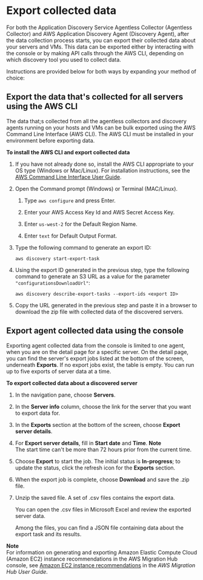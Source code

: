 # Export collected data<a name="export-data"></a>

For both the Application Discovery Service Agentless Collector \(Agentless Collector\) and AWS Application Discovery Agent \(Discovery Agent\), after the data collection process starts, you can export their collected data about your servers and VMs\. This data can be exported either by interacting with the console or by making API calls through the AWS CLI, depending on which discovery tool you used to collect data\.

Instructions are provided below for both ways by expanding your method of choice:

## Export the data that's collected for all servers using the AWS CLI<a name="export-data-api"></a>

The data that;s collected from all the agentless collectors and discovery agents running on your hosts and VMs can be bulk exported using the AWS Command Line Interface \(AWS CLI\)\. The AWS CLI must be installed in your environment before exporting data\. 

**To install the AWS CLI and export collected data**

1. If you have not already done so, install the AWS CLI appropriate to your OS type \(Windows or Mac/Linux\)\. For installation instructions, see the [AWS Command Line Interface User Guide](https://docs.aws.amazon.com/cli/latest/userguide/)\.

1. Open the Command prompt \(Windows\) or Terminal \(MAC/Linux\)\.

   1. Type `aws configure` and press Enter\.

   1. Enter your AWS Access Key Id and AWS Secret Access Key\.

   1. Enter `us-west-2` for the Default Region Name\.

   1. Enter `text` for Default Output Format\.

1. Type the following command to generate an export ID:

   ```
   aws discovery start-export-task
   ```

1. Using the export ID generated in the previous step, type the following command to generate an S3 URL as a value for the parameter `"configurationsDownloadUrl"`:

   ```
   aws discovery describe-export-tasks --export-ids <export ID>
   ```

1. Copy the URL generated in the previous step and paste it in a browser to download the zip file with collected data of the discovered servers\.

## Export agent collected data using the console<a name="export-data-console"></a>

Exporting agent collected data from the console is limited to one agent, when you are on the detail page for a specific server\. On the detail page, you can find the server's export jobs listed at the bottom of the screen, underneath **Exports**\. If no export jobs exist, the table is empty\. You can run up to five exports of server data at a time\.

**To export collected data about a discovered server**

1. In the navigation pane, choose **Servers**\.

1. In the **Server info** column, choose the link for the server that you want to export data for\. 

1. In the **Exports** section at the bottom of the screen, choose **Export server details**\.

1. For **Export server details**, fill in **Start date** and **Time**\. 
**Note**  
The start time can't be more than 72 hours prior from the current time\.

1. Choose **Export** to start the job\. The initial status is **In\-progress**; to update the status, click the refresh icon for the **Exports** section\.

1. When the export job is complete, choose **Download** and save the \.zip file\.

1. Unzip the saved file\. A set of \.csv files contains the export data\.

   You can open the \.csv files in Microsoft Excel and review the exported server data\. 

   Among the files, you can find a JSON file containing data about the export task and its results\.

**Note**  
For information on generating and exporting Amazon Elastic Compute Cloud \(Amazon EC2\) instance recommendations in the AWS Migration Hub console, see [Amazon EC2 instance recommendations](https://docs.aws.amazon.com/migrationhub/latest/ugec2-recommendations.html) in the *AWS Migration Hub User Guide*\.